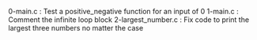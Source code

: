 0-main.c : Test a positive_negative function for an input of 0
1-main.c : Comment the infinite loop block
2-largest_number.c : Fix code to print the largest three numbers no matter the case
